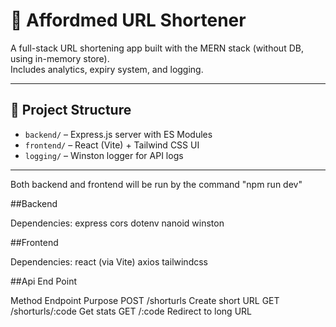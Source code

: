 # 🚀 Affordmed URL Shortener

A full-stack URL shortening app built with the MERN stack (without DB, using in-memory store).  
Includes analytics, expiry system, and logging.

---

## 📁 Project Structure

- `backend/` – Express.js server with ES Modules  
- `frontend/` – React (Vite) + Tailwind CSS UI  
- `logging/` – Winston logger for API logs

---

Both backend and frontend will be run by the command "npm run dev" 

##Backend

Dependencies:
express
cors
dotenv
nanoid
winston

##Frontend

Dependencies:
react (via Vite)
axios
tailwindcss

##Api End Point

Method	Endpoint	          Purpose
POST	  /shorturls	        Create short URL
GET	    /shorturls/:code	  Get stats
GET    	/:code	            Redirect to long URL
